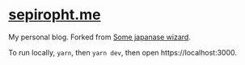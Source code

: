 # [sepiropht.me](https://sepiropht.me/)

My personal blog. Forked from [Some japanase wizard](https://github.com/craftzdog/craftzdog-homepage). 

To run locally, `yarn`, then `yarn dev`, then open https://localhost:3000.
